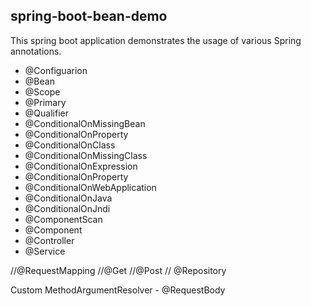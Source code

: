 ## spring-boot-bean-demo

This spring boot application demonstrates the usage of various Spring annotations.

- @Configuarion
- @Bean
- @Scope
- @Primary
- @Qualifier
- @ConditionalOnMissingBean
- @ConditionalOnProperty
- @ConditionalOnClass 
- @ConditionalOnMissingClass
- @ConditionalOnExpression 
- @ConditionalOnProperty
- @ConditionalOnWebApplication
- @ConditionalOnJava
- @ConditionalOnJndi
- @ComponentScan
- @Component
- @Controller
- @Service


//@RequestMapping
//@Get
//@Post
// @Repository

Custom MethodArgumentResolver - @RequestBody
